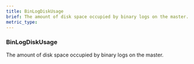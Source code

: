 ```yaml
---
title: BinLogDiskUsage
brief: The amount of disk space occupied by binary logs on the master.
metric_type:
---
```

### BinLogDiskUsage

The amount of disk space occupied by binary logs on the master.
